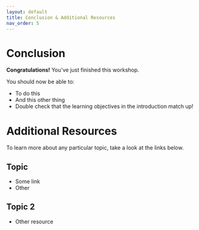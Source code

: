 ```yaml
---
layout: default
title: Conclusion & Additional Resources
nav_order: 5
---
```

<!-- 
This page will go over the conclusion and additional resources for the workshop.
Add, edit, or remove any content below for the workshop in question.
-->

# Conclusion 

<!-- Edit this line to mention your workshop name -->
**Congratulations!** You've just finished this workshop.

<!-- Recap your learning objectives from the introductory. -->
You should now be able to:
- To do this
- And this other thing
- Double check that the learning objectives in the introduction match up!

<!-- This is where you can add additional resources for your readers. -->
# Additional Resources
To learn more about any particular topic, take a look at the links below.

## Topic
- Some link
- Other 

## Topic 2
- Other resource
